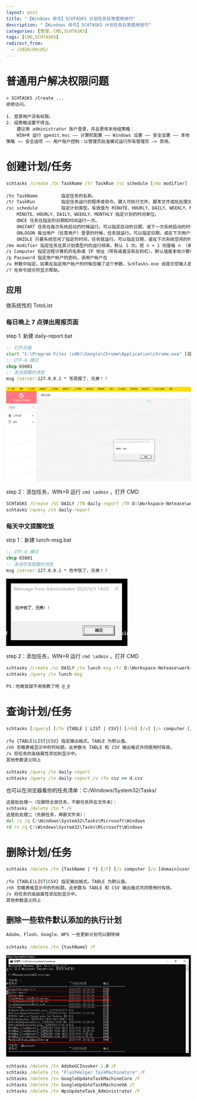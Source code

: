 ```yaml
---
layout: post
title: "【Windows 命令】SCHTASKS 计划任务日常使用技巧"
description: "【Windows 命令】SCHTASKS 计划任务日常使用技巧"
categories: [整理，CMD,SCHTASKS]
tags: [CMD,SCHTASKS]
redirect_from:
  - /2020/09/05/
---
```


# 普通用户解决权限问题

```
> SCHTASKS /Create ...
拒绝访问。

1. 登录用户没有权限。
2. 组策略设置不得当。
    建议用 administrator 账户登录，并且更改本地组策略：
    WIN+R 运行 gpedit.msc —— 计算机配置 —— Windows 设置 —— 安全设置 —— 本地策略 —— 安全选项 —— 用户账户控制：以管理员批准模式运行所有管理员 —> 禁用。
```

# 创建计划/任务

```cmd
schtasks /create /tn TaskName /tr TaskRun /sc schedule [/mo modifier] [/d day] [/m month[,month...] [/i IdleTime] [/st StartTime] [/sd StartDate] [/ed EndDate] [/s computer [/u [domain]user /p password]] [/ru {[Domain]User | "System"} [/rp Password]] /?

/tn TaskName         指定任务的名称。 
/tr TaskRun          指定任务运行的程序或命令。键入可执行文件、脚本文件或批处理文件的完全合格的路径和文件名。如果忽略该路径，SchTasks.exe 将假定文件在 SystemrootSystem32 目录下。 
/sc schedule         指定计划类型。有效值为 MINUTE、HOURLY、DAILY、WEEKLY、MONTHLY、ONCE、ONSTART、ONLOGON、ONIDLE。
    MINUTE、HOURLY、DAILY、WEEKLY、MONTHLY 指定计划的时间单位。
    ONCE 任务在指定的日期和时间运行一次。
    ONSTART 任务在每次系统启动的时候运行。可以指定启动的日期，或下一次系统启动的时候运行任务。
    ONLOGON 每当用户（任意用户）登录的时候，任务就运行。可以指定日期，或在下次用户登录的时候运行任务。
    ONIDLE 只要系统空闲了指定的时间，任务就运行。可以指定日期，或在下次系统空闲的时候运行任务。
/mo modifier 指定任务在其计划类型内的运行频率。默认 1 次。若 n > 1 则是每 n （单位） 运行一次
/s Computer 指定远程计算机的名称或 IP 地址（带有或者没有反斜杠）。默认值是本地计算机。
/p Password 指定用户帐户的密码，该用户帐户在 
/u 参数中指定。如果在指定用户帐户的时候忽略了这个参数，SchTasks.exe 会提示您输入密码而且不显示键入的文本。使用 NT AuthoritySystem 帐户权限运行的任务不需要密码。 
/? 在命令提示符显示帮助。
```

## 应用

做系统性的 TotoList

### 每日晚上 7 点弹出周报页面

step 1: 新建 daily-report.bat
```cmd
:: 打开日报
start "C:\Program Files (x86)\Google\Chrome\Application\chrome.exe" [日报网址]
:: UTF-8 模式
chcp 65001
:: 发送提醒的消息
msg /server:127.0.0.1 * 写周报了，兄弟！！
```

![daily-report.png](/images/windows-schtasks/daily-report.png)

step 2：添加任务，WIN+R 运行 `cmd \admin` ，打开 CMD
```cmd
SCHTASKS /Create /SC DAILY /TN daily-report /TR D:\Workspace-Netease\work-files\cmd-job\daily-report.bat /ST 19:00 /ED 2100/12/31
schtasks /query /tn daily-report
```

### 每天中文提醒吃饭

strp 1：新建 lunch-msg.bat
```cmd
:: UTF-8 模式
chcp 65001
:: 发送吃饭提醒的消息
msg /server:127.0.0.1 * 吃中饭了，兄弟！！
```
![lunch-msg.png](/images/windows-schtasks/lunch-msg.png)

step 2：添加任务，WIN+R 运行 `cmd \admin` ，打开 CMD
```cmd
schtasks /create /sc DAILY /tn lunch-msg /tr D:\Workspace-Netease\work-files\cmd-job\lunch-msg.bat /st 11:50 /ED 2100/12/31
schtasks /query /tn lunch-msg

PS：吃晚饭就不用我教了吧 @_@
```

# 查询计划/任务

```cmd
schtasks [/query] [/fo {TABLE | LIST | CSV}] [/nh] [/v] [/s computer [/u[domain]user /p password]]

/fo {TABLE|LIST|CSV} 指定输出格式。TABLE 为默认值。 
/nh 忽略表格显示中的列标题。此参数与 TABLE 和 CSV 输出格式共同使用时有效。 
/v 将任务的高级属性添加到显示中。
其他参数语义同上

schtasks /query /tn daily-report
schtasks /query /tn daily-report /v /fo csv >> d.csv
```

也可以在浏览器看你的任务清单：C:/Windows/System32/Tasks/

```cmd
这是批处理一（仅删除全部任务，不删任务所在文件夹）：
schtasks /delete /tn * /F
这是批处理二（先删任务，再删文件夹）：
del /s /q C:\Windows\System32\Tasks\Microsoft\Windows
rd /s /q C:\Windows\System32\Tasks\Microsoft\Windows
```

# 删除计划/任务

```cmd
schtasks /delete /tn {TaskName | *} [/f] [/s computer [/u [domain]user /ppassword]] [/?]

/fo {TABLE|LIST|CSV} 指定输出格式。TABLE 为默认值。 
/nh 忽略表格显示中的列标题。此参数与 TABLE 和 CSV 输出格式共同使用时有效。 
/v 将任务的高级属性添加到显示中。
其他参数语义同上
```

## 删除一些软件默认添加的执行计划

```cmd
Adobe、Flash、Google、WPS 一些更新计划可以删除掉

schtasks /delete /tn {taskName} /F
```

![app-tasks.png](/images/windows-schtasks/app-tasks.png)

```cmd
schtasks /delete /tn AdobeGCInvoker-1.0 /F
schtasks /delete /tn "FlashHelper TaskMachineCore" /F
schtasks /delete /tn GoogleUpdateTaskMachineCore /F
schtasks /delete /tn GoogleUpdateTaskMachineUA /F
schtasks /delete /tn WpsUpdateTask_Administrator /F
```